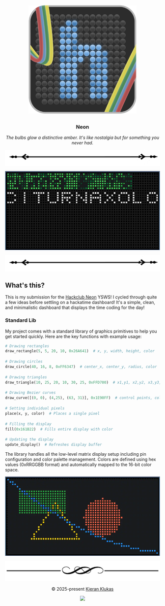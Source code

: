 <h3 align="center">
    <img src="https://raw.githubusercontent.com/taciturnaxolotl/neon/master/.github/images/neon.svg" width="350" alt="Logo"/><br/>
    <img src="https://raw.githubusercontent.com/taciturnaxolotl/carriage/master/.github/images/transparent.png" height="45" width="0px"/>
    <span>Neon</span>
    <img src="https://raw.githubusercontent.com/taciturnaxolotl/carriage/master/.github/images/transparent.png" height="30" width="0px"/>
</h3>

<p align="center">
    <i>The bulbs glow a distinctive amber. It's like nostalgia but for something you never had.</i>
</p>

<p align="center">
	<img src="https://raw.githubusercontent.com/taciturnaxolotl/carriage/master/.github/images/line-break-thin.svg" />
</p>
<p align="center">
	<img src="https://raw.githubusercontent.com/taciturnaxolotl/neon/master/.github/images/demo.webp" />
</p>
<p align="center">
	<img src="https://raw.githubusercontent.com/taciturnaxolotl/carriage/master/.github/images/line-break-thin.svg" />
</p>

## What's this?

This is my submission for the [Hackclub Neon](https://neon.hackclub.com) YSWS! I cycled through quite a few ideas before settling on a hackatime dashboard! It's a simple, clean, and minimalistic dashboard that displays the time coding for the day!

### Standard Lib

My project comes with a standard library of graphics primitives to help you get started quickly. Here are the key functions with example usage:

```python
# Drawing rectangles
draw_rectangle(5, 5, 20, 10, 0x26A641)  # x, y, width, height, color

# Drawing circles
draw_circle(40, 16, 8, 0xFF6347)  # center_x, center_y, radius, color

# Drawing triangles
draw_triangle(10, 25, 20, 10, 30, 25, 0xFFD700)  # x1,y1, x2,y2, x3,y3, color

# Drawing Bezier curves
draw_curve([(0, 0), (4,25), (63, 31)], 0x1E90FF)  # control points, color

# Setting individual pixels
place(x, y, color)  # Places a single pixel

# Filling the display
fill(0x161B22)  # Fills entire display with color

# Updating the display
update_display()  # Refreshes display buffer
```

The library handles all the low-level matrix display setup including pin configuration and color palette management. Colors are defined using hex values (0xRRGGBB format) and automatically mapped to the 16-bit color space.

<p align="center">
	<img src="https://raw.githubusercontent.com/taciturnaxolotl/neon/master/.github/images/stlib.webp" />
</p>

<p align="center">
	<img src="https://raw.githubusercontent.com/taciturnaxolotl/carriage/master/.github/images/line-break.svg" />
</p>

<p align="center">
	&copy 2025-present <a href="https://github.com/taciturnaxolotl">Kieran Klukas</a>
</p>

<p align="center">
	<a href="https://github.com/taciturnaxolotl/neon/blob/master/LICENSE.md"><img src="https://img.shields.io/static/v1.svg?style=for-the-badge&label=License&message=MIT&logoColor=d9e0ee&colorA=363a4f&colorB=b7bdf8"/></a>
</p>
